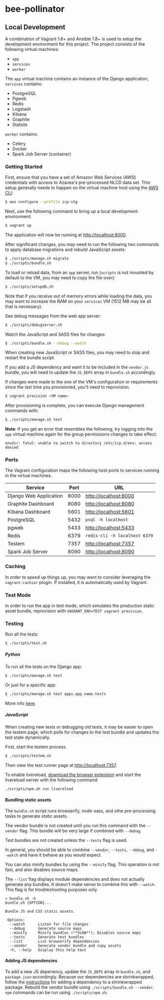 # bee-pollinator

## Local Development

A combination of Vagrant 1.6+ and Ansible 1.8+ is used to setup the development environment for this project. The project consists of the following virtual machines:

- `app`
- `services`
- `worker`

The `app` virtual machine contains an instance of the Django application, `services` contains:

- PostgreSQL
- Pgweb
- Redis
- Logstash
- Kibana
- Graphite
- Statsite

`worker` contains:

- Celery
- Docker
- Spark Job Server (container)

### Getting Started

First, ensure that you have a set of Amazon Web Services (AWS) credentials with access to Azavea's pre-processed NLCD data set. This setup generally needs to happen on the virtual machine host using the [AWS CLI](https://aws.amazon.com/cli/):

```bash
$ aws configure --profile icp-stg
```

Next, use the following command to bring up a local development environment:

```bash
$ vagrant up
```

The application will now be running at [http://localhost:8000](http://localhost:8000).

After significant changes, you may need to run the following two commands to apply database migrations and rebuild JavaScript assets:

```bash
$ ./scripts/manage.sh migrate
$ ./scripts/bundle.sh
```

To load or reload data, from an `app` server, run (`scripts` is not mounted by default to the VM, you may need to copy the file over):

```bash
$ ./scripts/setupdb.sh
```

Note that if you receive out of memory errors while loading the data, you may want to increase the RAM on your `services` VM (1512 MB may be all that is necessary).

See debug messages from the web app server:

```bash
$ ./scripts/debugserver.sh
```

Watch the JavaScript and SASS files for changes:

```bash
$ ./scripts/bundle.sh --debug --watch
```

When creating new JavaScript or SASS files, you may need to stop and restart the bundle script.

If you add a JS dependency and want it to be included in the `vendor.js` bundle, you will need to update the `JS_DEPS` array in `bundle.sh` accordingly.

If changes were made to the one of the VM's configuration or requirements since the last time you provisioned, you'll need to reprovision.

```bash
$ vagrant provision <VM name>
```

After provisioning is complete, you can execute Django management commands with:

```bash
$ ./scripts/manage.sh test
```

**Note**: If you get an error that resembles the following, try logging into the `app` virtual machine again for the group permissions changes to take effect:

```
envdir: fatal: unable to switch to directory /etc/icp.d/env: access denied
```

### Ports

The Vagrant configuration maps the following host ports to services running in the virtual machines.

Service                | Port | URL
---------------------- | -----| ------------------------------------------------
Django Web Application | 8000 | [http://localhost:8000](http://localhost:8000)
Graphite Dashboard     | 8080 | [http://localhost:8080](http://localhost:8080)
Kibana Dashboard       | 5601 | [http://localhost:5601](http://localhost:5601)
PostgreSQL             | 5432 | `psql -h localhost`
pgweb                  | 5433 | [http://localhost:5433](http://localhost:5433)
Redis                  | 6379 | `redis-cli -h localhost 6379`
Testem                 | 7357 | [http://localhost:7357](http://localhost:7357)
Spark Job Server       | 8090 | [http://localhost:8090](http://localhost:8090)

### Caching

In order to speed up things up, you may want to consider leveraging the `vagrant-cachier` plugin. If installed, it is automatically used by Vagrant.

### Test Mode

In order to run the app in test mode, which simulates the production static asset bundle, reprovision with `VAGRANT_ENV=TEST vagrant provision`.

### Testing

Run all the tests:

```bash
$ ./scripts/test.sh
```

##### Python

To run all the tests on the Django app:

```bash
$ ./scripts/manage.sh test
```

Or just for a specific app:

```bash
$ ./scripts/manage.sh test apps.app_name.tests
```

More info [here](https://docs.djangoproject.com/en/1.8/topics/testing/).

##### JavaScript

When creating new tests or debugging old tests, it may be easier to open the testem page, which polls for changes to the test bundle and updates the test state dynamically.

First, start the testem process.

```bash
$ ./scripts/testem.sh
```
Then view the test runner page at [http://localhost:7357](http://localhost:7357).

To enable livereload, [download the browser extension](http://livereload.com/extensions/)
and start the livereload server with the following command:

```bash
./scripts/npm.sh run livereload
```

#### Bundling static assets

The `bundle.sh` script runs browserify, node-sass, and othe pre-processing
tasks to generate static assets.

The vendor bundle is not created until you run this command with the
`--vendor` flag. This bundle will be very large if combined with `--debug`.

Test bundles are not created unless the `--tests` flag is used.

In general, you should be able to combine `--vendor`, `--tests`, `--debug`,
and `--watch` and have it behave as you would expect.

You can also minify bundles by using the `--minify` flag. This operation is
not fast, and also disables source maps.

The `--list` flag displays module dependencies and does not actually generate
any bundles. It doesn't make sense to combine this with `--watch`.
This flag is for troubleshooting purposes only.

    > bundle.sh -h
    bundle.sh [OPTION]...

    Bundle JS and CSS static assets.

     Options:
      --watch      Listen for file changes
      --debug      Generate source maps
      --minify     Minify bundles (**SLOW**); Disables source maps
      --tests      Generate test bundles
      --list       List browserify dependencies
      --vendor     Generate vendor bundle and copy assets
      -h, --help   Display this help text

#### Adding JS dependencies

To add a new JS depenency, update the `JS_DEPS` array in `bundle.sh`, and `package.json` accordingly.
Because our dependencies are shrinkwrapped, follow the [instructions](https://docs.npmjs.com/cli/shrinkwrap#building-shrinkwrapped-packages) for adding a dependency to a shrinkwrapped package.
Rebuild the vendor bundle using `./scripts/bundle.sh --vendor`.
`npm` commands can be run using `./scripts/npm.sh`.
